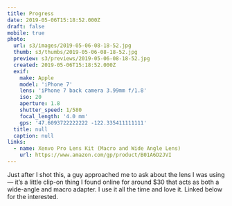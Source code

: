 ```yaml
---
title: Progress
date: 2019-05-06T15:18:52.000Z
draft: false
mobile: true
photo:
  url: s3/images/2019-05-06-08-18-52.jpg
  thumb: s3/thumbs/2019-05-06-08-18-52.jpg
  preview: s3/previews/2019-05-06-08-18-52.jpg
  created: 2019-05-06T15:18:52.000Z
  exif:
    make: Apple
    model: 'iPhone 7'
    lens: 'iPhone 7 back camera 3.99mm f/1.8'
    iso: 20
    aperture: 1.8
    shutter_speed: 1/580
    focal_length: '4.0 mm'
    gps: '47.6093722222222 -122.335411111111'
  title: null
  caption: null
links:
  - name: Xenvo Pro Lens Kit (Macro and Wide Angle Lens)
    url: https://www.amazon.com/gp/product/B01A6D2JVI
---
```


Just after I shot this, a guy approached me to ask about the lens I was using — it’s a little clip-on thing I found online for around $30 that acts as both a wide-angle and macro adapter. I use it all the time and love it. Linked below for the interested.
